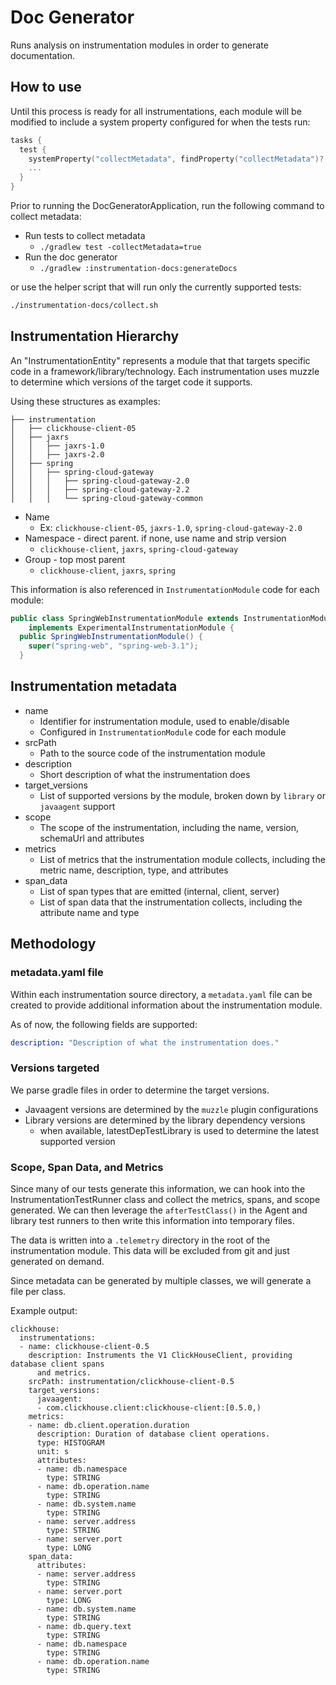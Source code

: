 # Doc Generator

Runs analysis on instrumentation modules in order to generate documentation.

## How to use

Until this process is ready for all instrumentations, each module will be modified to include a
system property configured for when the tests run:

```kotlin
tasks {
  test {
    systemProperty("collectMetadata", findProperty("collectMetadata")?.toString() ?: "false")
    ...
  }
}
```

Prior to running the DocGeneratorApplication, run the following command to collect metadata:

* Run tests to collect metadata
  * `./gradlew test -collectMetadata=true`
* Run the doc generator
  * `./gradlew :instrumentation-docs:generateDocs`

or use the helper script that will run only the currently supported tests:

```bash
./instrumentation-docs/collect.sh
```

## Instrumentation Hierarchy

An "InstrumentationEntity" represents a module that that targets specific code in a framework/library/technology.
Each instrumentation uses muzzle to determine which versions of the target code it supports.

Using these structures as examples:

```
├── instrumentation
│   ├── clickhouse-client-05
│   ├── jaxrs
│   │   ├── jaxrs-1.0
│   │   ├── jaxrs-2.0
│   ├── spring
│   │   ├── spring-cloud-gateway
│   │   │   ├── spring-cloud-gateway-2.0
│   │   │   ├── spring-cloud-gateway-2.2
│   │   │   └── spring-cloud-gateway-common
```

* Name
  * Ex: `clickhouse-client-05`, `jaxrs-1.0`, `spring-cloud-gateway-2.0`
* Namespace - direct parent. if none, use name and strip version
  * `clickhouse-client`, `jaxrs`, `spring-cloud-gateway`
* Group - top most parent
  * `clickhouse-client`, `jaxrs`, `spring`

This information is also referenced in `InstrumentationModule` code for each module:

```java
public class SpringWebInstrumentationModule extends InstrumentationModule
    implements ExperimentalInstrumentationModule {
  public SpringWebInstrumentationModule() {
    super("spring-web", "spring-web-3.1");
  }
```

## Instrumentation metadata

* name
  * Identifier for instrumentation module, used to enable/disable
  * Configured in `InstrumentationModule` code for each module
* srcPath
  * Path to the source code of the instrumentation module
* description
  * Short description of what the instrumentation does
* target_versions
  * List of supported versions by the module, broken down by `library` or `javaagent` support
* scope
  * The scope of the instrumentation, including the name, version, schemaUrl and attributes
* metrics
  * List of metrics that the instrumentation module collects, including the metric name, description, type, and attributes
* span_data
  * List of span types that are emitted (internal, client, server)
  * List of span data that the instrumentation collects, including the attribute name and type

## Methodology

### metadata.yaml file

Within each instrumentation source directory, a `metadata.yaml` file can be created to provide
additional information about the instrumentation module.

As of now, the following fields are supported:

```yaml
description: "Description of what the instrumentation does."
```

### Versions targeted

We parse gradle files in order to determine the target versions.

- Javaagent versions are determined by the `muzzle` plugin configurations
- Library versions are determined by the library dependency versions
  - when available, latestDepTestLibrary is used to determine the latest supported version

### Scope, Span Data, and Metrics

Since many of our tests generate this information, we can hook into the InstrumentationTestRunner
class and collect the metrics, spans, and scope generated. We can then leverage the `afterTestClass()`
in the Agent and library test runners to then write this information into temporary files.

The data is written into a `.telemetry` directory in the root of the instrumentation module. This data
will be excluded from git and just generated on demand.

Since metadata can be generated by multiple classes, we will generate a file per class.

Example output:

```
clickhouse:
  instrumentations:
  - name: clickhouse-client-0.5
    description: Instruments the V1 ClickHouseClient, providing database client spans
      and metrics.
    srcPath: instrumentation/clickhouse-client-0.5
    target_versions:
      javaagent:
      - com.clickhouse.client:clickhouse-client:[0.5.0,)
    metrics:
    - name: db.client.operation.duration
      description: Duration of database client operations.
      type: HISTOGRAM
      unit: s
      attributes:
      - name: db.namespace
        type: STRING
      - name: db.operation.name
        type: STRING
      - name: db.system.name
        type: STRING
      - name: server.address
        type: STRING
      - name: server.port
        type: LONG
    span_data:
      attributes:
      - name: server.address
        type: STRING
      - name: server.port
        type: LONG
      - name: db.system.name
        type: STRING
      - name: db.query.text
        type: STRING
      - name: db.namespace
        type: STRING
      - name: db.operation.name
        type: STRING
```
